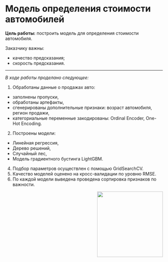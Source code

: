 
 <h1> 
  Модель определения стоимости автомобилей
</h1>

 **Цель работы:** построить модель для определения стоимости автомобиля. 

Заказчику важны:
- качество предсказания;
- скорость предсказания.
---------
*В ходе работы проделано следующее:*
1. Обработаны данные о продажах авто: 
- заполнены пропуски, 
- обработаны артефакты, 
- сгенерированы дополнительные признаки: возраст автомобиля, регион продажи,
- категориальные переменные закодированы: Ordinal Encoder, One-Hot Encoding.
2. Построены модели:
- Линейная регрессия, 
- Дерево решений, 
- Случайный лес, 
- Модель градиентного бустинга LightGBM.
4. Подбор параметров осуществлен с помощью GridSearchCV.
5. Качество моделей оценено на кросс-валидации по уровню RMSE.
6. По каждой модели выведена проведена сортировка признаков по важности.
<div id="header" align="right">
  <img src="https://www.ccarprice.com/products/Mercedes-Benz-AMG-GT-Roadstar-2020.jpg" width="210"/>
</div>
